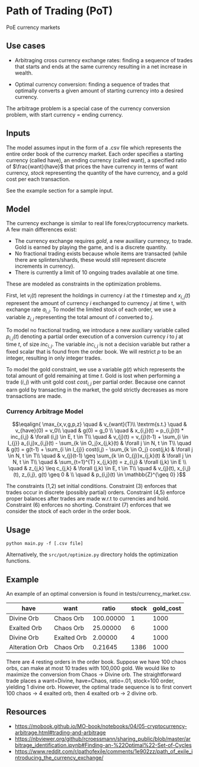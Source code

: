 # Path of Trading (PoT)
PoE currency markets 

## Use cases
- Arbitraging cross currency exchange rates: finding a sequence of trades that starts and ends at the same currency resulting in a net increase in wealth. 

- Optimal currency conversion: finding a sequence of trades that optimally converts a given amount of starting currency into a desired currency.

The arbitrage problem is a special case of the currency conversion problem, with start currency = ending currency. 
## Inputs
The model assumes input in the form of a .csv file which represents the entire order book of the currency market. Each order specifies a starting currency (called have), an ending currency (called want), a specified ratio of $\frac{want}{have}$ that prices the have currency in terms of want currency, *stock* representing the quantity of the have currency, and a gold cost per each transaction. 

See the example section for a sample input. 

## Model
The currency exchange is similar to real life forex/cryptocurrency markets. A few main differences exist: 
- The currency exchange requires *gold*, a new auxiliary currency, to trade. Gold is earned by playing the game, and is a discrete quantity. 
- No fractional trading exists because whole items are transacted (while there are splinters/shards, these would still represent discrete increments in currency). 
- There is currently a limit of 10 ongoing trades available at one time. 

These are modeled as constraints in the optimization problems. 

First, let $v_{i}(t)$ represent the holdings in currency $i$ at the $t$ timestep and $x_{i,j}(t)$ represent the amount of currency $i$ exchanged to currency $j$ at time t, with exchange rate $a_{i,j}$. To model the limited stock of each order, we use a variable $z_{i,j}$ representing the total amount of $i$ converted to $j$.

To model no fractional trading, we introduce a new auxiliary variable called $p_{i,j}(t)$ denoting a partial order execution of a conversion currency $i$ to $j$ at time $t$, of size $inc_{i,j}$. The variable $inc_{i,j}$ is not a decision variable but rather a fixed scalar that is found from the order book. We will restrict $p$ to be an integer, resulting in only integer trades. 

To model the gold constraint, we use a variable $g(t)$ which represents the total amount of gold remaining at time $t$. Gold is lost when performing a trade $(i,j)$ with unit gold cost $cost_{i,j}$ per partial order. Because one cannot earn gold by transacting in the market, the gold strictly decreases as more transactions are made. 


### Currency Arbitrage Model

```math
\eqalign{
\max_{x,v,g,p,z} \quad & v_{want}(T)\\
\textrm{s.t.} 
\quad & v_{have}(0) = v_0\\
\quad & g(0) = g_0 \\
\quad & x_{i,j}(t) = p_{i,j}(t) * inc_{i,j} & \forall (i,j) \in E, t \in T\\
\quad & v_{j}(t) = v_{j}(t-1) + \sum_{i \in I_{j}} a_{i,j}x_{i,j}(t) - \sum_{k \in O_j}x_{j,k}(t) & \forall j \in N, t \in T\\
\quad & g(t) = g(t-1) + \sum_{i \in I_{j}} cost(i,j) - \sum_{k \in O_j} cost(j,k) & \forall j \in N, t \in T\\
\quad & v_{j}(t-1) \geq \sum_{k \in O_{j}}x_{j,k}(t) & \forall j \in N, t \in T\\
\quad & \sum_{t=1}^{T} x_{j,k}(t) = z_{i,j} & \forall (j,k) \in E \\
\quad & z_{j,k} \leq c_{j,k} & \forall (j,k) \in E, t \in T\\
\quad & v_{j}(t), x_{i,j}(t), z_{i,j}, g(t) \geq 0 & \\
\quad & p_{i,j}(t) \in \mathbb{Z}^{\geq 0}
}
```

The constraints (1,2) set initial conditions. Constraint (3) enforces that trades occur in discrete (possibly partial) orders. Constraint (4,5) enforce proper balances after trades are made w.r.t to currencies and hold. Constraint (6) enforces no shorting. Constraint (7) enforces that we consider the stock of each order in the order book.  

## Usage 
```
python main.py -f [.csv file]
```

Alternatively, the ```src/pot/optimize.py``` directory holds the optimization functions.
## Example
An example of an optimal conversion is found in tests/currency_market.csv.

| have           | want        | ratio     | stock | gold_cost |
|----------------|-------------|-----------|-------|-----------|
| Divine Orb     | Chaos Orb   | 100.00000 | 1     | 1000      |
| Exalted Orb    | Chaos Orb   | 25.00000  | 6     | 1000      |
| Divine Orb     | Exalted Orb | 2.00000   | 4     | 1000      |
| Alteration Orb | Chaos Orb   | 0.21645   | 1386  | 1000      |

There are 4 resting orders in the order book. Suppose we have 100 chaos orbs, can make at most 10 trades with 100,000 gold. We would like to maximize the conversion from Chaos -> Divine orb. The straightforward trade places a want=Divine, have=Chaos, ratio=.01, stock=100 order, yielding 1 divine orb. However, the optimal trade sequence is to first convert 100 chaos -> 4 exalted orb, then 4 exalted orb -> 2 divine orb. 

## Resources
- https://mobook.github.io/MO-book/notebooks/04/05-cryptocurrency-arbitrage.html#trading-and-arbitrage
- https://nbviewer.org/github/rcroessmann/sharing_public/blob/master/arbitrage_identification.ipynb#Finding-an-%22Optimal%22-Set-of-Cycles
- https://www.reddit.com/r/pathofexile/comments/1e902zz/path_of_exile_introducing_the_currency_exchange/
